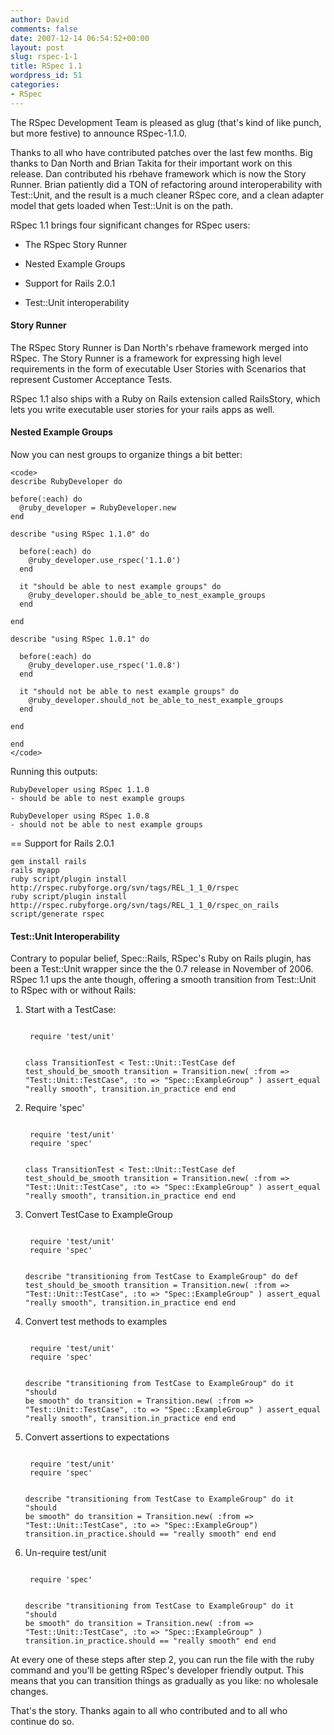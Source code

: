 ```yaml
---
author: David
comments: false
date: 2007-12-14 06:54:52+00:00
layout: post
slug: rspec-1-1
title: RSpec 1.1
wordpress_id: 51
categories:
- RSpec
---
```


The RSpec Development Team is pleased as glug (that's kind of like punch, but more festive) to announce RSpec-1.1.0.






Thanks to all who have contributed patches over the last few months. Big thanks to Dan North and Brian Takita for their important work on this release. Dan contributed his rbehave framework which is now the Story Runner. Brian patiently did a TON of refactoring around interoperability with Test::Unit, and the result is a much cleaner RSpec core, and a clean adapter model that gets loaded when Test::Unit is on the path.






RSpec 1.1 brings four significant changes for RSpec users:








  * The RSpec Story Runner


  * Nested Example Groups


  * Support for Rails 2.0.1


  * Test::Unit interoperability






#### Story Runner






The RSpec Story Runner is Dan North's rbehave framework merged into RSpec. The Story Runner is a framework for expressing high level requirements in the form of executable User Stories with Scenarios that represent Customer Acceptance Tests.






RSpec 1.1 also ships with a Ruby on Rails extension called RailsStory, which lets you write executable user stories for your rails apps as well.






#### Nested Example Groups






Now you can nest groups to organize things a bit better:





    
    <code>
    describe RubyDeveloper do
    
    before(:each) do
      @ruby_developer = RubyDeveloper.new
    end
    
    describe "using RSpec 1.1.0" do
    
      before(:each) do
        @ruby_developer.use_rspec('1.1.0')
      end
    
      it "should be able to nest example groups" do
        @ruby_developer.should be_able_to_nest_example_groups
      end
    
    end
    
    describe "using RSpec 1.0.1" do
    
      before(:each) do
        @ruby_developer.use_rspec('1.0.8')
      end
    
      it "should not be able to nest example groups" do
        @ruby_developer.should_not be_able_to_nest_example_groups
      end
    
    end
    
    end
    </code>





Running this outputs:





    
    
    RubyDeveloper using RSpec 1.1.0
    - should be able to nest example groups
    
    RubyDeveloper using RSpec 1.0.8
    - should not be able to nest example groups
    





== Support for Rails 2.0.1





    
    
    gem install rails
    rails myapp
    ruby script/plugin install http://rspec.rubyforge.org/svn/tags/REL_1_1_0/rspec
    ruby script/plugin install http://rspec.rubyforge.org/svn/tags/REL_1_1_0/rspec_on_rails
    script/generate rspec
    





#### Test::Unit Interoperability






Contrary to popular belief, Spec::Rails, RSpec's Ruby on Rails plugin, has been a Test::Unit wrapper since the the 0.7 release in November of 2006. RSpec 1.1 ups the ante though, offering a smooth transition from Test::Unit to RSpec with or without Rails:






1. Start with a TestCase:





    
    <code>
    require 'test/unit'
    
    class TransitionTest < Test::Unit::TestCase
    def test_should_be_smooth
      transition = Transition.new(
        :from => "Test::Unit::TestCase",
        :to => "Spec::ExampleGroup"
      )
      assert_equal "really smooth", transition.in_practice
    end
    end
    </code>





2. Require 'spec'





    
    <code>
    require 'test/unit'
    require 'spec'
    
    class TransitionTest < Test::Unit::TestCase
    def test_should_be_smooth
      transition = Transition.new(
        :from => "Test::Unit::TestCase",
        :to => "Spec::ExampleGroup"
      )
      assert_equal "really smooth", transition.in_practice
    end
    end
    </code>





3. Convert TestCase to ExampleGroup





    
    <code>
    require 'test/unit'
    require 'spec'
    
    describe "transitioning from TestCase to ExampleGroup" do
    def test_should_be_smooth
      transition = Transition.new(
        :from => "Test::Unit::TestCase",
        :to => "Spec::ExampleGroup"
      )
      assert_equal "really smooth", transition.in_practice
    end
    end
    </code>





4. Convert test methods to examples





    
    <code>
    require 'test/unit'
    require 'spec'
    
    describe "transitioning from TestCase to ExampleGroup" do
    it "should be smooth" do
      transition = Transition.new(
        :from => "Test::Unit::TestCase",
        :to => "Spec::ExampleGroup"
      )
      assert_equal "really smooth", transition.in_practice
    end
    end
    </code>





5. Convert assertions to expectations





    
    <code>
    require 'test/unit'
    require 'spec'
    
    describe "transitioning from TestCase to ExampleGroup" do
    it "should be smooth" do
      transition = Transition.new(
        :from => "Test::Unit::TestCase",
        :to => "Spec::ExampleGroup")
      transition.in_practice.should == "really smooth"
    end
    end
    </code>





6. Un-require test/unit





    
    <code>
    require 'spec'
    
    describe "transitioning from TestCase to ExampleGroup" do
    it "should be smooth" do
      transition = Transition.new(
        :from => "Test::Unit::TestCase",
        :to => "Spec::ExampleGroup"
      )
      transition.in_practice.should == "really smooth"
    end
    end
    </code>





At every one of these steps after step 2, you can run the file with the ruby command and you'll be getting RSpec's developer friendly output. This means that you can transition things as gradually as you like: no wholesale changes.






That's the story. Thanks again to all who contributed and to all who continue do so.
